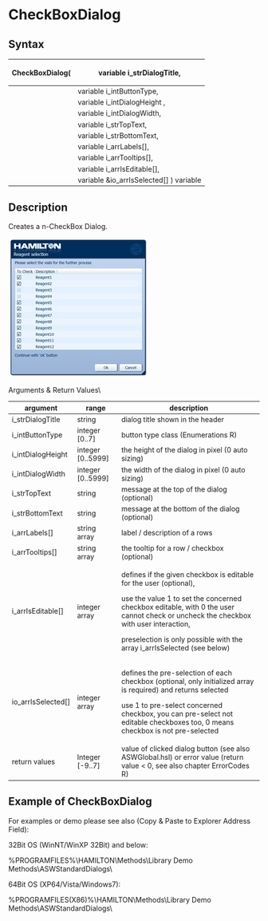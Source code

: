 # CheckBoxDialog

## Syntax

| <p> </p><p>CheckBoxDialog(</p> | <p> </p><p>variable i_strDialogTitle,</p>  |
| ------------------------------ | ------------------------------------------ |
|                                | variable i\_intButtonType,                 |
|                                | variable i\_intDialogHeight ,              |
|                                | variable i\_intDialogWidth,                |
|                                | variable i\_strTopText,                    |
|                                | variable i\_strBottomText,                 |
|                                | variable i\_arrLabels\[],                  |
|                                | variable i\_arrTooltips\[],                |
|                                | variable i\_arrIsEditable\[],              |
|                                | variable \&io\_arrIsSelected\[] ) variable |

## Description

Creates a n-CheckBox Dialog.

&#x20;![](<../../../../.gitbook/assets/image (1) (1) (1) (1) (1).png>)

&#x20;

Arguments & Return Values\



| argument             | range              | description                                                                                                                                                                                                                                                                                        |
| -------------------- | ------------------ | -------------------------------------------------------------------------------------------------------------------------------------------------------------------------------------------------------------------------------------------------------------------------------------------------- |
| i\_strDialogTitle    | string             | dialog title shown in the header                                                                                                                                                                                                                                                                   |
| i\_intButtonType     | integer \[0..7]    | button type class (Enumerations R)                                                                                                                                                                                                                                                                 |
| i\_intDialogHeight   | integer \[0..5999] | the height of the dialog in pixel (0 auto sizing)                                                                                                                                                                                                                                                  |
| i\_intDialogWidth    | integer \[0..5999] | the width of the dialog in pixel (0 auto sizing)                                                                                                                                                                                                                                                   |
| i\_strTopText        | string             | message at the top of the dialog (optional)                                                                                                                                                                                                                                                        |
| i\_strBottomText     | string             | message at the bottom of the dialog (optional)                                                                                                                                                                                                                                                     |
| i\_arrLabels\[]      | string array       | label / description of a rows                                                                                                                                                                                                                                                                      |
| i\_arrTooltips\[]    | string array       | the tooltip for a row / checkbox (optional)                                                                                                                                                                                                                                                        |
| i\_arrIsEditable\[]  | integer array      | <p>defines if the given checkbox is editable for the user (optional),</p><p>use the value 1 to set the concerned checkbox editable, with 0 the user cannot check or uncheck the checkbox with user interaction,</p><p>preselection is only possible with the array i_arrIsSelected (see below)</p> |
| io\_arrIsSelected\[] | integer array      | <p>defines the pre-selection of each checkbox (optional, only initialized array is required) and returns selected</p><p>use 1 to pre-select concerned checkbox, you can pre-select not editable checkboxes too, 0 means checkbox is not pre-selected</p>                                           |
| return values        | Integer \[-9..7]   | value of clicked dialog button (see also ASWGlobal.hsl) or error value (return value < 0, see also chapter ErrorCodes R)                                                                                                                                                                           |

&#x20;

&#x20;

## Example of CheckBoxDialog

For examples or demo please see also (Copy & Paste to Explorer Address Field):

32Bit OS (WinNT/WinXP 32Bit) and below:

%PROGRAMFILES%\HAMILTON\Methods\Library Demo Methods\ASWStandardDialogs\\

64Bit OS (XP64/Vista/Windows7):

%PROGRAMFILES(X86)%\HAMILTON\Methods\Library Demo Methods\ASWStandardDialogs\\

&#x20;
